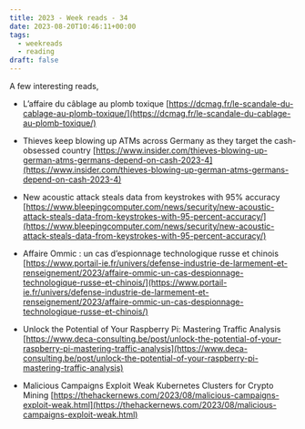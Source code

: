 ```yaml
---
title: 2023 - Week reads - 34
date: 2023-08-20T10:46:11+00:00
tags:
  - weekreads
  - reading
draft: false
---
```


A few interesting reads, 

- L’affaire du câblage au plomb toxique
[https://dcmag.fr/le-scandale-du-cablage-au-plomb-toxique/](https://dcmag.fr/le-scandale-du-cablage-au-plomb-toxique/)

- Thieves keep blowing up ATMs across Germany as they target the cash-obsessed country
[https://www.insider.com/thieves-blowing-up-german-atms-germans-depend-on-cash-2023-4](https://www.insider.com/thieves-blowing-up-german-atms-germans-depend-on-cash-2023-4)

- New acoustic attack steals data from keystrokes with 95% accuracy
[https://www.bleepingcomputer.com/news/security/new-acoustic-attack-steals-data-from-keystrokes-with-95-percent-accuracy/](https://www.bleepingcomputer.com/news/security/new-acoustic-attack-steals-data-from-keystrokes-with-95-percent-accuracy/)

- Affaire Ommic : un cas d’espionnage technologique russe et chinois
[https://www.portail-ie.fr/univers/defense-industrie-de-larmement-et-renseignement/2023/affaire-ommic-un-cas-despionnage-technologique-russe-et-chinois/](https://www.portail-ie.fr/univers/defense-industrie-de-larmement-et-renseignement/2023/affaire-ommic-un-cas-despionnage-technologique-russe-et-chinois/)

- Unlock the Potential of Your Raspberry Pi: Mastering Traffic Analysis
[https://www.deca-consulting.be/post/unlock-the-potential-of-your-raspberry-pi-mastering-traffic-analysis](https://www.deca-consulting.be/post/unlock-the-potential-of-your-raspberry-pi-mastering-traffic-analysis)

- Malicious Campaigns Exploit Weak Kubernetes Clusters for Crypto Mining
[https://thehackernews.com/2023/08/malicious-campaigns-exploit-weak.html](https://thehackernews.com/2023/08/malicious-campaigns-exploit-weak.html)
